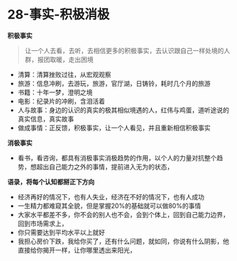 # 28-事实-积极消极



**积极事实**

> 让一个人去看，去听，去相信更多的积极事实，去认识跟自己一样处境的人群，报团取暖，走出困境

* 清算：清算挫败过往，从宏观观察
* 旅游：信息冲刷，去游玩，旅游，官厅湖，日铸铃，耗时几个月的旅游
* 书籍：十年一梦，澄明之境
* 电影：纪录片的冲刷，含泪活着
* 人与故事：身边的认识的真实的极其相似境遇的人，红伟与鸡蛋，道听途说的真实信息，真实故事
* 做成事情：正反馈，积极事实，让一个人看见，并且重新相信积极事实

**消极事实**

* 看书，看咨询，都具有消极事实消极趋势的作用，以个人的力量对抗整个趋势，想超出自己能力之外的事情，提前进入无为的状态，

**语录，将每个认知都掰正下方向**

* 经济再好的情况下，也有人失业，经济在不好的情况下，也有人成功
* 一生精力都难窥其全貌，但是掌握20%的基础就可以做80%的事情
* 大家水平都差不多，你不会的别人也不会，会到个体上，回到自己能力边界，回到市场需求上，
* 你只需要达到平均水平以上就好
* 我担心房价下跌，我给你买了，还有什么问题，就如同，你说有什么阴影，他直接给你揭开一样，让你哪里透出来阳光，

